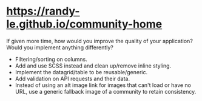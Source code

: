 # https://randy-le.github.io/community-home

If given more time, how would you improve the quality of your application? 
Would you implement anything differently?
* Filtering/sorting on columns.
* Add and use SCSS instead and clean up/remove inline styling.
* Implement the datagrid/table to be reusable/generic.
* Add validation on API requests and their data.
* Instead of using an alt image link for images that can't load or have no URL, use a generic fallback image of a community to retain consistency.
